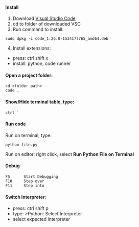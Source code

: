 
#### Install
1. Download [Visual Studio Code](https://code.visualstudio.com/)
2. cd to folder of downloaded VSC
3. Run command to install: 
```commandline
sudo dpkg -i code_1.26.0-1534177765_amd64.deb
```
4. Install extensions:
- press: ctrl shift x
- install: python, code runner

#### Open a project folder:
```commandline
cd <folder path>
code .
```

#### Show/Hide terminal table, type:
```
ctrl `
```

#### Run code
Run on terminal, type:
```commandline
python file.py
```

Run on editor: right click, select **Run Python File on Terminal**

#### Debug
```
F5      Start Debugging
F10     Step over
F11     Step into
```

#### Switch interpreter:
- press: ctrl shift p
- type: >Python: Select Interpreter
- select expected interpreter
